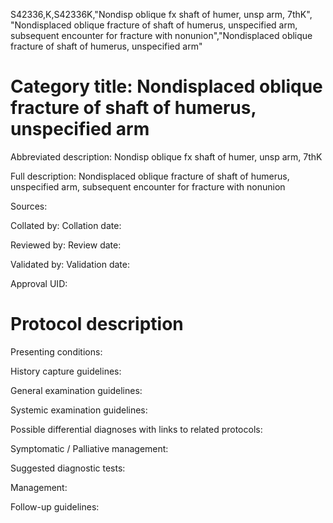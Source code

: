 S42336,K,S42336K,"Nondisp oblique fx shaft of humer, unsp arm, 7thK", "Nondisplaced oblique fracture of shaft of humerus, unspecified arm, subsequent encounter for fracture with nonunion","Nondisplaced oblique fracture of shaft of humerus, unspecified arm"
# Category title: Nondisplaced oblique fracture of shaft of humerus, unspecified arm

Abbreviated description: Nondisp oblique fx shaft of humer, unsp arm, 7thK

Full description: Nondisplaced oblique fracture of shaft of humerus, unspecified arm, subsequent encounter for fracture with nonunion

Sources:

Collated by:
Collation date:

Reviewed by:
Review date:

Validated by:
Validation date:

Approval UID:

# Protocol description

Presenting conditions:

History capture guidelines:

General examination guidelines:

Systemic examination guidelines:

Possible differential diagnoses with links to related protocols:

Symptomatic / Palliative management:

Suggested diagnostic tests:

Management:

Follow-up guidelines:
